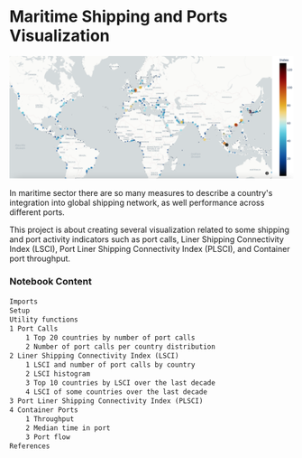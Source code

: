 
# Maritime Shipping and Ports Visualization

<p align="center">
<img width="900" src="images/plsci-2021.png">
</p>


In maritime sector there are so many measures to describe a country's integration into global shipping network, as well performance across different ports.

This project is about creating several visualization related to some shipping and port activity indicators such as port calls, Liner Shipping Connectivity Index (LSCI), Port Liner Shipping Connectivity Index (PLSCI), and Container port throughput.


### Notebook Content
    Imports
    Setup
    Utility functions
    1 Port Calls
        1 Top 20 countries by number of port calls
        2 Number of port calls per country distribution
    2 Liner Shipping Connectivity Index (LSCI)
        1 LSCI and number of port calls by country
        2 LSCI histogram
        3 Top 10 countries by LSCI over the last decade
        4 LSCI of some countries over the last decade
    3 Port Liner Shipping Connectivity Index (PLSCI)
    4 Container Ports
        1 Throughput
        2 Median time in port
        3 Port flow
    References


